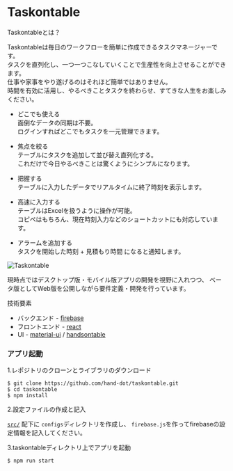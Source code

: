 # Taskontable

Taskontableとは？

Taskontableは毎日のワークフローを簡単に作成できるタスクマネージャーです。  
タスクを直列化し、一つ一つこなしていくことで生産性を向上させることができます。  
仕事や家事をやり遂げるのはそれほど簡単ではありません。  
時間を有効に活用し、やるべきことタスクを終わらせ、すてきな人生をお楽しみください。  

* どこでも使える  
面倒なデータの同期は不要。  
ログインすればどこでもタスクを一元管理できます。


* 焦点を絞る  
テーブルにタスクを追加して並び替え直列化する。  
これだけで今日やるべきことは驚くようにシンプルになります。


* 把握する  
テーブルに入力したデータでリアルタイムに終了時刻を表示します。


* 高速に入力する  
テーブルはExcelを扱うように操作が可能。  
コピペはもちろん、現在時刻入力などのショートカットにも対応しています。


* アラームを追加する  
タスクを開始した時刻 + 見積もり時間 になると通知します。

![Taskontable](https://user-images.githubusercontent.com/24843808/34078056-1ade29a6-e356-11e7-95c6-baec49181f12.png)


現時点ではデスクトップ版・モバイル版アプリの開発を視野に入れつつ、
ベータ版としてWeb版を公開しながら要件定義・開発を行っています。


技術要素
 * バックエンド - [firebase](https://firebase.google.com/)
 * フロントエンド - [react](https://reactjs.org/)
 * UI - [material-ui](https://material-ui-next.com/) / [handsontable](https://handsontable.com/)

### アプリ起動

1.レポジトリのクローンとライブラリのダウンロード
```
$ git clone https://github.com/hand-dot/taskontable.git
$ cd taskontable
$ npm install
```

2.設定ファイルの作成と記入

[`src/`](https://github.com/hand-dot/taskontable/tree/master/src) 配下に `configs`ディレクトリを作成し、
`firebase.js`を作ってfirebaseの設定情報を記入してください。

3.taskontableディレクトリ上でアプリを起動
```
$ npm run start
```
